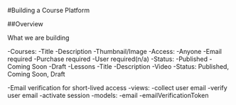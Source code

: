 #Building a Course Platform

##Overview

What we are building

-Courses:
    -Title
    -Description
    -Thumbnail/Image
    -Access:
        -Anyone
        -Email required
        -Purchase required
        -User required(n/a)
    -Status:
        -Published
        -Coming Soon
        -Draft
    -Lessons
        -Title
        -Description
        -Video
        -Status: Published, Coming Soon, Draft



-Email verification for short-lived access
    -views:
        -collect user email
        -verify user email
            -activate session
    -models:
        -email
        -emailVerificationToken